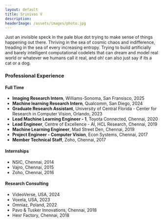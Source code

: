 ```yaml
---
layout: default
title: Srinivas V
description: 
headerImage: /assets/images/photo.jpg
---
```


Just an invisible speck in the pale blue dot trying to make sense of things happening out there. Thriving in the sea of cosmic chaos and indifference, treading in the sea of every increasing entropy. Trying to build artificially and barely intelligent computational codelets that can dream and model real world or whatever we humans call it real, and oh! can also just say if its a cat or a dog.

### Professional Experience

#### Full Time

* **Imaging Research Intern**, Williams-Sonoma, San Fransisco, 2025
* **Machine learning Research Intern**, Qualcomm, San Diego, 2024
* **Graduate Research Assistant**, University of Central Florida - Center for Research in Computer Vision, Orlando,  2023
* **Lead Machine Learning Engineer - 1**, Toyota Connected, Chennai, 2020
* **Lead Engineer**, Centre of Excellence - AI, HCL Research, Chennai, 2019
* **Machine Learning Engineer**, Mad Street Den, Chennai, 2019
* **Project Engineer - Computer Vision**, Econ Systems, Chennai, 2017
* **Member Technical Staff**, Zoho, Chennai, 2017

#### Internships

* NSIC, Chennai, 2014
* Vajro, Chennai, 2015
* Zoho, Chennai, 2016

#### Research Consulting

* VideoVerse, USA, 2024
* Voxela, USA, 2023
* Omniaz, Poland, 2022
* Pavo & Tusker Innovations, Chennai, 2018
* Hexr Factory, Chennai, 2018
